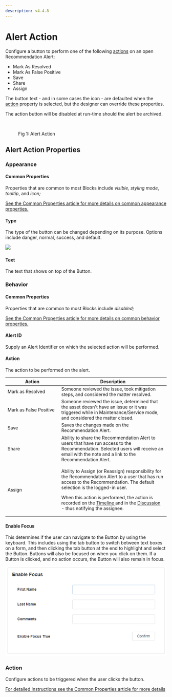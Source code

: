 ```yaml
---
description: v4.4.8
---
```


# Alert Action

Configure a button to perform one of the following [actions](../../concepts/recommendation/recommendation-alert.md#actions) on an open Recommendation Alert:&#x20;

* Mark As Resolved
* Mark As False Positive
* Save
* Share
* Assign

The button text - and in some cases the icon - are defaulted when the [action](alert-action.md#action) property is selected, but the designer can override these properties.

The action button will be disabled at run-time should the alert be archived.&#x20;

<figure><img src="../../.gitbook/assets/alert-action-mark-as-resolved.png" alt=""><figcaption><p>Fig 1: Alert Action</p></figcaption></figure>

## Alert Action Properties

### Appearance

#### Common Properties

Properties that are common to most Blocks include _visible, styling mode_, _tooltip_, and _icon;_

[See the Common Properties article for more details on common appearance properties.](../common-properties.md#appearance)

#### Type

The type of the button can be changed depending on its purpose. Options include danger, normal, success, and default.

![](<../../.gitbook/assets/image (843).png>)

#### Text

The text that shows on top of the Button.

### Behavior

#### Common Properties

Properties that are common to most Blocks include _disabled;_

[See the Common Properties article for more details on common behavior properties.](../common-properties.md#behavior)

#### Alert ID

Supply an Alert Identifier on which the selected action will be performed.

#### **Action**

The action to be performed on the alert.

<table><thead><tr><th width="154">Action</th><th>Description</th></tr></thead><tbody><tr><td>Mark as Resolved</td><td>Someone reviewed the issue, took mitigation steps, and considered the matter resolved.</td></tr><tr><td>Mark as False Positive</td><td>Someone reviewed the issue, determined that the asset doesn't have an issue or it was triggered while in Maintenance/Service mode, and considered the matter closed.</td></tr><tr><td>Save</td><td>Saves the changes made on the Recommendation Alert.</td></tr><tr><td>Share</td><td>Ability to share the Recommendation Alert to users that have run access to the Recommendation. Selected users will receive an email with the note and a link to the Recommendation Alert.</td></tr><tr><td>Assign</td><td><p>Ability to Assign (or Reassign) responsibility for the Recommendation Alert to a user that has run access to the Recommendation. The default selection is the logged-in user.</p><p>When this action is performed, the action is recorded on the <a href="https://documentation.xmpro.com/concepts/recommendation/recommendation-alert#timeline">Timeline </a>and in the <a href="https://documentation.xmpro.com/concepts/recommendation/recommendation-alert#discussion-1">Discussion</a> - thus notifying the assignee.</p></td></tr></tbody></table>

#### Enable Focus

This determines if the user can navigate to the Button by using the keyboard. This includes using the tab button to switch between text boxes on a form, and then clicking the tab button at the end to highlight and select the Button. Buttons will also be focused on when you click on them. If a Button is clicked, and no action occurs, the Button will also remain in focus.

![](<../../.gitbook/assets/enable focus true.gif>)

### Action

Configure actions to be triggered when the user clicks the button.

[For detailed instructions see the Common Properties article for more details](../common-properties.md#action)
